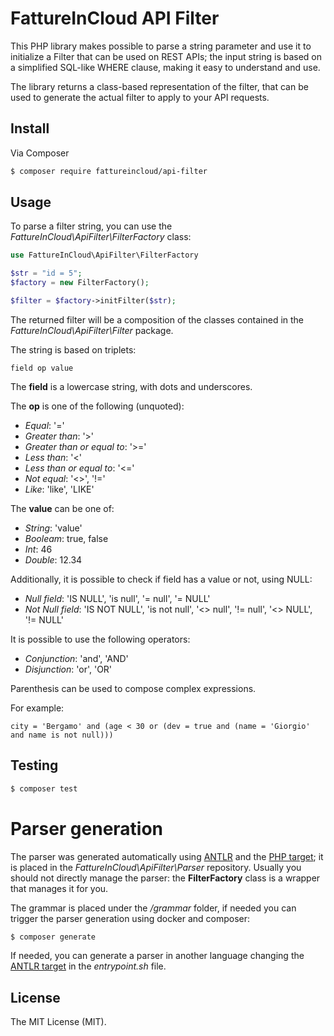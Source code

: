 # FattureInCloud API Filter

This PHP library makes possible to parse a string parameter and use it to initialize a Filter that can be used on REST APIs; the input string is based on a simplified SQL-like WHERE clause, making it easy to understand and use.

The library returns a class-based representation of the filter, that can be used to generate the actual filter to apply to your API requests.

## Install

Via Composer

``` bash
$ composer require fattureincloud/api-filter
```

## Usage
To parse a filter string, you can use the *FattureInCloud\ApiFilter\FilterFactory* class:

``` php
use FattureInCloud\ApiFilter\FilterFactory

$str = "id = 5";
$factory = new FilterFactory();

$filter = $factory->initFilter($str);
```

The returned filter will be a composition of the classes contained in the *FattureInCloud\ApiFilter\Filter* package.

The string is based on triplets:
```
field op value
```

The **field** is a lowercase string, with dots and underscores.

The **op** is one of the following (unquoted):
- _Equal_: '='
- _Greater than_: '>'
- _Greater than or equal to_: '>='
- _Less than_: '<'
- _Less than or equal to_: '<='
- _Not equal_: '<>', '!='
- _Like_: 'like', 'LIKE'

The **value** can be one of:
- _String_: 'value'
- _Booleam_: true, false
- _Int_: 46
- _Double_: 12.34

Additionally, it is possible to check if field has a value or not, using NULL:
- _Null field_: 'IS NULL', 'is null', '= null', '= NULL'
- _Not Null field_: 'IS NOT NULL', 'is not null', '<> null', '!= null', '<> NULL', '!= NULL'

It is possible to use the following operators:
- _Conjunction_: 'and', 'AND'
- _Disjunction_: 'or', 'OR'

Parenthesis can be used to compose complex expressions.

For example:
```
city = 'Bergamo' and (age < 30 or (dev = true and (name = 'Giorgio' and name is not null)))
```

## Testing

``` bash
$ composer test
```

# Parser generation
The parser was generated automatically using [ANTLR](https://www.antlr.org/) and the [PHP target](https://github.com/antlr/antlr4/blob/master/doc/php-target.md); it is placed in the *FattureInCloud\ApiFilter\Parser* repository.
Usually you should not directly manage the parser: the **FilterFactory** class is a wrapper that manages it for you.

The grammar is placed under the */grammar* folder, if needed you can trigger the parser generation using docker and composer:
``` bash
$ composer generate
```

If needed, you can generate a parser in another language changing the [ANTLR target](https://github.com/antlr/antlr4/blob/master/doc/targets.md) in the *entrypoint.sh* file.

## License

The MIT License (MIT).
